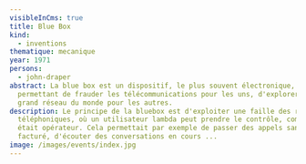 ```yaml
---
visibleInCms: true
title: Blue Box
kind:
  - inventions
thematique: mecanique
year: 1971
persons:
  - john-draper
abstract: La blue box est un dispositif, le plus souvent électronique,
  permettant de frauder les télécommunications pour les uns, d'explorer le plus
  grand réseau du monde pour les autres.
description: Le principe de la bluebox est d'exploiter une faille des réseaux
  téléphoniques, où un utilisateur lambda peut prendre le contrôle, comme s'il
  était opérateur. Cela permettait par exemple de passer des appels sans être
  facturé, d'écouter des conversations en cours ...
image: /images/events/index.jpg
---
```

